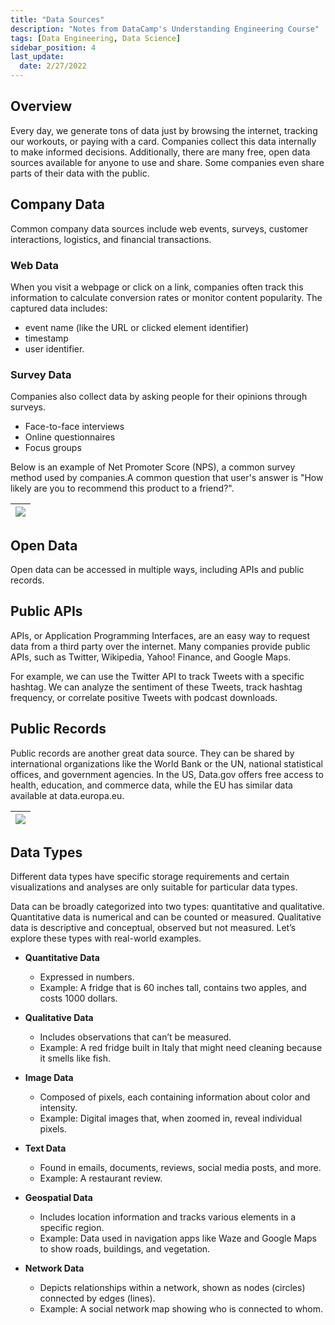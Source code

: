 ```yaml
---
title: "Data Sources"
description: "Notes from DataCamp's Understanding Engineering Course"
tags: [Data Engineering, Data Science]
sidebar_position: 4
last_update:
  date: 2/27/2022
---
```




## Overview

Every day, we generate tons of data just by browsing the internet, tracking our workouts, or paying with a card. Companies collect this data internally to make informed decisions. Additionally, there are many free, open data sources available for anyone to use and share. Some companies even share parts of their data with the public. 

## Company Data

Common company data sources include web events, surveys, customer interactions, logistics, and financial transactions. 

### Web Data

When you visit a webpage or click on a link, companies often track this information to calculate conversion rates or monitor content popularity. The captured data includes:

- event name (like the URL or clicked element identifier)
- timestamp
- user identifier.

### Survey Data

Companies also collect data by asking people for their opinions through surveys. 

- Face-to-face interviews
- Online questionnaires
- Focus groups

Below is an example of Net Promoter Score (NPS), a common survey method used by companies.A common question that user's answer is "How likely are you to recommend this product to a friend?".

|![](/img/docs/data-engineering-survey-data-nps-score.png)|
|-|

## Open Data

Open data can be accessed in multiple ways, including APIs and public records.

## Public APIs

APIs, or Application Programming Interfaces, are an easy way to request data from a third party over the internet. Many companies provide public APIs, such as Twitter, Wikipedia, Yahoo! Finance, and Google Maps.

For example, we can use the Twitter API to track Tweets with a specific hashtag. We can analyze the sentiment of these Tweets, track hashtag frequency, or correlate positive Tweets with podcast downloads.

## Public Records

Public records are another great data source. They can be shared by international organizations like the World Bank or the UN, national statistical offices, and government agencies. In the US, Data.gov offers free access to health, education, and commerce data, while the EU has similar data available at data.europa.eu.

|![](/img/docs/data-engineering-public-records.png)|
|-|


## Data Types

Different data types have specific storage requirements and certain visualizations and analyses are only suitable for particular data types. 

Data can be broadly categorized into two types: quantitative and qualitative. Quantitative data is numerical and can be counted or measured. Qualitative data is descriptive and conceptual, observed but not measured. Let’s explore these types with real-world examples.

- **Quantitative Data**
  - Expressed in numbers.
  - Example: A fridge that is 60 inches tall, contains two apples, and costs 1000 dollars.

- **Qualitative Data**
  - Includes observations that can’t be measured.
  - Example: A red fridge built in Italy that might need cleaning because it smells like fish.

- **Image Data**
  - Composed of pixels, each containing information about color and intensity.
  - Example: Digital images that, when zoomed in, reveal individual pixels.

- **Text Data**
  - Found in emails, documents, reviews, social media posts, and more.
  - Example: A restaurant review.

- **Geospatial Data**
  - Includes location information and tracks various elements in a specific region.
  - Example: Data used in navigation apps like Waze and Google Maps to show roads, buildings, and vegetation.

- **Network Data**
  - Depicts relationships within a network, shown as nodes (circles) connected by edges (lines).
  - Example: A social network map showing who is connected to whom.